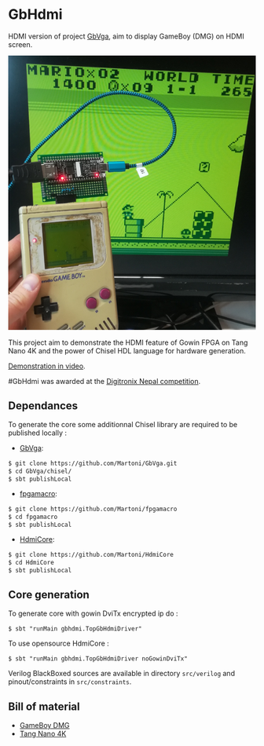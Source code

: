 GbHdmi
======

HDMI version of project [GbVga](https://github.com/Martoni/GbVga), aim to
display GameBoy (DMG) on HDMI screen.

![Mario in HDMI full screen](images/playing_mario_bros.png)

This project aim to demonstrate the HDMI feature of Gowin FPGA on Tang Nano 4K
and the power of Chisel HDL language for hardware generation.

[Demonstration in video](https://youtu.be/-JO6fnmHNhc).

#GbHdmi was awarded at the [Digitronix Nepal competition](https://www.digitronixnepal.com/2021/10/winner-2nd-International-FPGA-design-competition.html).

## Dependances

To generate the core some additionnal Chisel library are required to be
published locally :

- [GbVga](https://github.com/Martoni/GbVga):

```Shell
$ git clone https://github.com/Martoni/GbVga.git
$ cd GbVga/chisel/
$ sbt publishLocal
```

- [fpgamacro](https://github.com/Martoni/fpgamacro):

```Shell
$ git clone https://github.com/Martoni/fpgamacro
$ cd fpgamacro
$ sbt publishLocal
```

- [HdmiCore](https://github.com/Martoni/HdmiCore):

```Shell
$ git clone https://github.com/Martoni/HdmiCore
$ cd HdmiCore
$ sbt publishLocal
```

## Core generation

To generate core with gowin DviTx encrypted ip do :

```Shell
$ sbt "runMain gbhdmi.TopGbHdmiDriver"
```

To use opensource HdmiCore :

```Shell
$ sbt "runMain gbhdmi.TopGbHdmiDriver noGowinDviTx"
```

Verilog BlackBoxed sources are available in directory `src/verilog` and pinout/constraints in `src/constraints`.
## Bill of material

* [GameBoy DMG](https://en.wikipedia.org/wiki/Game_Boy)
* [Tang Nano 4K](http://www.fabienm.eu/flf/reception-du-kit-tang-nano-4k/)
